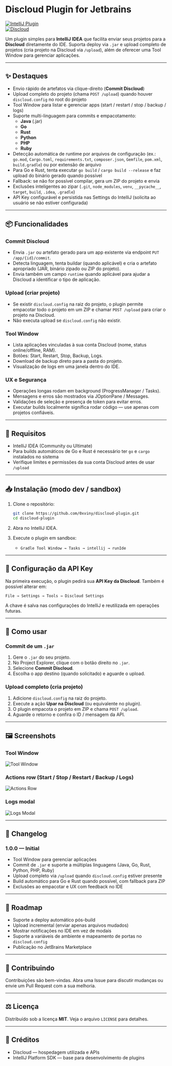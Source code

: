 # Discloud Plugin for Jetbrains

[![IntelliJ Plugin](https://img.shields.io/badge/IntelliJ-Plugin-blue.svg)](https://plugins.jetbrains.com/)  
[![Discloud](https://img.shields.io/badge/Powered%20by-Discloud-purple.svg)](https://discloud.com/)

Um plugin simples para **IntelliJ IDEA** que facilita enviar seus projetos para a **Discloud** diretamente do IDE. Suporta deploy via `.jar` e upload completo de projetos (cria projeto na Discloud via `/upload`), além de oferecer uma Tool Window para gerenciar aplicações.

---

## ✨ Destaques

- Envio rápido de artefatos via clique-direito (**Commit Discloud**)  
- Upload completo do projeto (chama `POST /upload`) quando houver `discloud.config` no root do projeto  
- Tool Window para listar e gerenciar apps (start / restart / stop / backup / logs)  
- Suporte multi-linguagem para commits e empacotamento:
  - **Java** (.jar)
  - **Go**
  - **Rust**
  - **Python**
  - **PHP**
  - **Ruby**
- Detecção automática de runtime por arquivos de configuração (ex.: `go.mod`, `Cargo.toml`, `requirements.txt`, `composer.json`, `Gemfile`, `pom.xml`, `build.gradle`) ou por extensão de arquivo  
- Para Go e Rust, tenta executar `go build` / `cargo build --release` e faz upload do binário gerado quando possível  
- Fallback: se não for possível compilar, gera um ZIP do projeto e envia  
- Exclusões inteligentes ao zipar (`.git`, `node_modules`, `venv`, `__pycache__`, `target`, `build`, `.idea`, `.gradle`)  
- API Key configurável e persistida nas Settings do IntelliJ (solicita ao usuário se não estiver configurada)

---

## 📦 Funcionalidades

### Commit Discloud
- Envia `.jar` ou artefato gerado para um app existente via endpoint `PUT /app/{id}/commit`.
- Detecta linguagem, tenta buildar (quando aplicável) e cria o artefato apropriado (JAR, binário zipado ou ZIP do projeto).
- Envia também um campo `runtime` quando aplicável para ajudar a Discloud a identificar o tipo de aplicação.

### Upload (criar projeto)
- Se existir `discloud.config` na raiz do projeto, o plugin permite empacotar todo o projeto em um ZIP e chamar `POST /upload` para criar o projeto na Discloud.
- Não executa upload se `discloud.config` não existir.

### Tool Window
- Lista aplicações vinculadas à sua conta Discloud (nome, status online/offline, RAM).
- Botões: Start, Restart, Stop, Backup, Logs.
- Download de backup direto para a pasta do projeto.
- Visualização de logs em uma janela dentro do IDE.

### UX e Segurança
- Operações longas rodam em background (ProgressManager / Tasks).
- Mensagens e erros são mostrados via JOptionPane / Messages.
- Validações de seleção e presença de token para evitar erros.
- Executar builds localmente significa rodar código — use apenas com projetos confiáveis.

---

## 🔧 Requisitos

- IntelliJ IDEA (Community ou Ultimate)  
- Para builds automáticos de Go e Rust é necessário ter `go` e `cargo` instalados no sistema  
- Verifique limites e permissões da sua conta Discloud antes de usar `/upload`

---

## 📥 Instalação (modo dev / sandbox)

1. Clone o repositório:
   ```bash
   git clone https://github.com/0xviny/discloud-plugin.git
   cd discloud-plugin

2. Abra no IntelliJ IDEA.
3. Execute o plugin em sandbox:

    * `Gradle Tool Window → Tasks → intellij → runIde`

---

## 🔑 Configuração da API Key

Na primeira execução, o plugin pedirá sua **API Key da Discloud**. Também é possível alterar em:

`File → Settings → Tools → Discloud Settings`

A chave é salva nas configurações do IntelliJ e reutilizada em operações futuras.

---

## 🚀 Como usar

### Commit de um `.jar`

1. Gere o `.jar` do seu projeto.
2. No Project Explorer, clique com o botão direito no `.jar`.
3. Selecione **Commit Discloud**.
4. Escolha o app destino (quando solicitado) e aguarde o upload.

### Upload completo (cria projeto)

1. Adicione `discloud.config` na raiz do projeto.
2. Execute a ação **Upar na Discloud** (ou equivalente no plugin).
3. O plugin empacota o projeto em ZIP e chama `POST /upload`.
4. Aguarde o retorno e confira o ID / mensagem da API.

---

## 🖼️ Screenshots

### Tool Window
![Tool Window](docs/screenshots/tool-window.png)

### Actions row (Start / Stop / Restart / Backup / Logs)
![Actions Row](docs/screenshots/actions-row.png)

### Logs modal
![Logs Modal](docs/screenshots/logs-modal.png)

---

## 📝 Changelog

### 1.0.0 — Initial

* Tool Window para gerenciar aplicações
* Commit de `.jar` e suporte a múltiplas linguagens (Java, Go, Rust, Python, PHP, Ruby)
* Upload completo via `/upload` quando `discloud.config` estiver presente
* Build automático para Go e Rust quando possível, com fallback para ZIP
* Exclusões ao empacotar e UX com feedback no IDE

---

## 📌 Roadmap

* Suporte a deploy automático pós-build
* Upload incremental (enviar apenas arquivos mudados)
* Mostrar notificações no IDE em vez de modais
* Suporte a variáveis de ambiente e mapeamento de portas no `discloud.config`
* Publicação no JetBrains Marketplace

---

## 🤝 Contribuindo

Contribuições são bem-vindas. Abra uma Issue para discutir mudanças ou envie um Pull Request com a sua melhoria.

---

## ⚖️ Licença

Distribuído sob a licença **MIT**. Veja o arquivo `LICENSE` para detalhes.

---

## 💙 Créditos

* Discloud — hospedagem utilizada e APIs
* IntelliJ Platform SDK — base para desenvolvimento de plugins